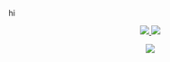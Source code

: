 hi
<p align="center">
</p>

<p align="center">
<a href="https://github.com/NOOBVIVEK"><img src="https://hits.seeyoufarm.com/api/count/incr/badge.svg?url=https%3A%2F%2Fgithub.com%2FHNYROBOWorkflow%2F&count_bg=%232100FF&title_bg=%2300BBFF&icon=github.svg&icon_color=%23000000&title=Views&edge_flat=false" />
<img src="https://img.shields.io/badge/Version-1.0.0-blueviolet?&logo=github&style=plastic" /></a>
</p>

<p align="center">
<a href="https://telegram.me/fLyLoNg"><img src="https://img.shields.io/badge/-PIRO KID-blue.svg?style=for-the-badge&logo=Telegram"></a>
</p>
